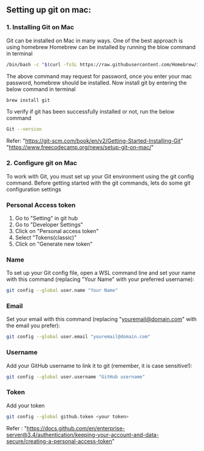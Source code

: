 ## Setting up git on mac:

### 1. Installing Git on Mac
Git can be installed on Mac in many ways. One of the best approach is using homebrew
Homebrew can be installed by running the blow command in terminal
```bash
/bin/bash -c "$(curl -fsSL https://raw.githubusercontent.com/Homebrew/install/HEAD/install.sh)"
```
The above command may request for password, once you enter your mac password, homebrew should be installed.
Now install git by entering the below command in terminal
```bash
brew install git
```
To verify if git has been successfully installed or not, run the below command
```bash
Git --version
```
Refer:
"https://git-scm.com/book/en/v2/Getting-Started-Installing-Git"
"https://www.freecodecamp.org/news/setup-git-on-mac/"

### 2. Configure git on Mac 
To work with Git, you must set up your Git environment using the git config command. 
Before getting started with the git commands, lets do some git configuration settings
    
### Personal Access token
1. Go to "Setting" in git hub
2. Go to "Developer Settings"
3. Click on "Personal access token" 
4. Select "Tokens(classic)"
5. Click on "Generate new token"
    
### Name
To set up your Git config file, open a WSL command line and set your name with this command 
(replacing "Your Name" with your preferred username):
```bash
git config --global user.name "Your Name"
```
### Email
Set your email with this command (replacing "youremail@domain.com" with the email you prefer):
```bash
git config --global user.email "youremail@domain.com"
```
### Username
Add your GitHub username to link it to git (remember, it is case sensitive!):
```bash
git config --global user.username "GitHub username"
```
### Token
Add your token
```bash
git config --global github.token <your token>
```
Refer : 
"https://docs.github.com/en/enterprise-server@3.4/authentication/keeping-your-account-and-data-secure/creating-a-personal-access-token"
    

